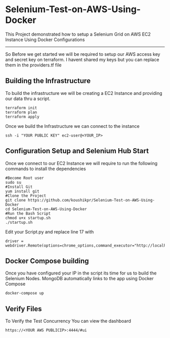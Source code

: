 # Selenium-Test-on-AWS-Using-Docker

This Project demonstrated how to setup a Selenium Grid on AWS EC2 Instance Using Docker Configurations 

---

So Before we get started we will be required to setup our AWS access key and secret key on terraform. I havent shared my keys but you can replace them in the providers.tf file 

Building the Infrastructure
--

To build the infrastructure we will be creating a EC2 Instance and providing our data thru a script. 

```
terraform init
terraform plan
terraform apply
```

Once we build the Infrastructure we can connect to the instance 
```
ssh -i "YOUR PUBLIC KEY" ec2-user@<YOUR_IP>
```

Configuration Setup and Selenium Hub Start
--

Once we connect to our EC2 Instance we will require to run the following commands to install the dependencies

```
#Become Root user
sudo su
#Install Git
yum install git
#Clone the Project
git clone https://github.com/koushikpr/Selenium-Test-on-AWS-Using-Docker
cd Selenium-Test-on-AWS-Using-Docker
#Run the Bash Script
chmod u+x startup.sh
./startup.sh
```
Edit your Script.py and replace line 17 with 
```
driver = webdriver.Remote(options=chrome_options,command_executor="http://localhost:4444/wd/hub")
```

Docker Compose building 
--

Once you have configured your IP in the script its time for us to build the Selenium Nodes. MongoDB automatically links to the app using Docker Compose
```
docker-compose up 
```

Verify Files
--

To Verify the Test Concurrency You can view the dashboard 
```
https://<YOUR AWS PUBLICIP>:4444/#ui
```

